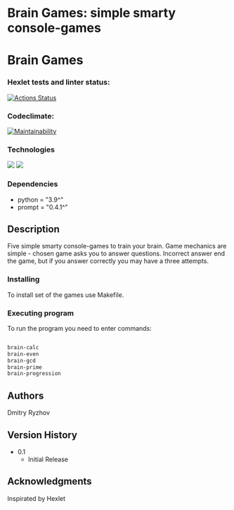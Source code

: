 # Brain Games: simple smarty console-games

# Brain Games

### Hexlet tests and linter status:
[![Actions Status](https://github.com/cudini/python-project-49/actions/workflows/hexlet-check.yml/badge.svg)](https://github.com/cudini/python-project-49/actions)
### Codeclimate:
[![Maintainability](https://api.codeclimate.com/v1/badges/a99a88d28ad37a79dbf6/maintainability)](https://codeclimate.com/github/codeclimate/codeclimate/maintainability)

### Technologies
![](https://img.shields.io/badge/language-python-blue)
![](https://img.shields.io/badge/lybrary-prompt-brightgreen)

### Dependencies

* python = "3.9^"
* prompt = "0.4.1^"
## Description

Five simple smarty console-games to train your brain. Game mechanics are simple -
chosen game asks you to answer questions. Incorrect answer end the game, but if you answer
correctly you may have a three attempts.


### Installing

To install set of the games use Makefile.

### Executing program

To run the program you need to enter commands:

```bash

brain-calc
brain-even
brain-gcd
brain-prime
brain-progression
```


## Authors

Dmitry Ryzhov

## Version History


* 0.1
    * Initial Release

## Acknowledgments


Inspirated by Hexlet
